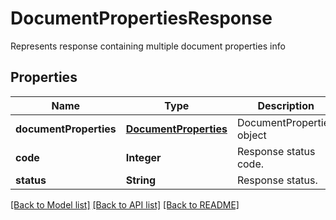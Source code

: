 ﻿
# DocumentPropertiesResponse
Represents response containing multiple document properties info

## Properties
Name | Type | Description | Notes
------------ | ------------- | ------------- | -------------
**documentProperties** | [**DocumentProperties**](DocumentProperties.md) | DocumentProperties object | [optional]
**code** | **Integer** | Response status code. | 
**status** | **String** | Response status. | [optional]


[[Back to Model list]](../../README.md#documentation-for-models) [[Back to API list]](../../README.md#documentation-for-api-endpoints) [[Back to README]](../../README.md)


